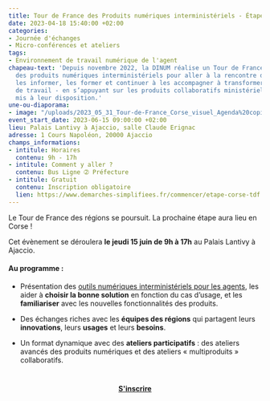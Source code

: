 ```yaml
---
title: Tour de France des Produits numériques interministériels - Étape en Corse
date: 2023-04-18 15:40:00 +02:00
categories:
- Journée d'échanges
- Micro-conférences et ateliers
tags:
- Environnement de travail numérique de l'agent
chapeau-text: 'Depuis novembre 2022, la DINUM réalise un Tour de France des régions
  des produits numériques interministériels pour aller à la rencontre des agents :
  les informer, les former et continuer à les accompagner à transformer les méthodes
  de travail - en s’appuyant sur les produits collaboratifs ministériels et interministériels
  mis à leur disposition.'
une-ou-diaporama:
- image: "/uploads/2023_05_31_Tour-de-France_Corse_visuel_Agenda%20copie.jpg"
event_start_date: 2023-06-15 09:00:00 +02:00
lieu: Palais Lantivy à Ajaccio, salle Claude Erignac
adresse: 1 Cours Napoléon, 20000 Ajaccio
champs_informations:
- intitule: Horaires
  contenu: 9h - 17h
- intitule: Comment y aller ?
  contenu: Bus Ligne ➁ Préfecture
- intitule: Gratuit
  contenu: Inscription obligatoire
  lien: https://www.demarches-simplifiees.fr/commencer/etape-corse-tdf
---
```


Le Tour de France des régions se poursuit. La prochaine étape aura lieu en Corse !

Cet évènement se déroulera **le jeudi 15 juin de 9h à 17h** au Palais Lantivy à Ajaccio.

#### Au programme :

* Présentation des [outils numériques interministériels pour les agents](https://www.numerique.gouv.fr/outils-agents/), les aider à **choisir la bonne solution** en fonction du cas d’usage, et les **familiariser** avec les nouvelles fonctionnalités des produits.

* Des échanges riches avec les **équipes des régions** qui partagent leurs **innovations**, leurs **usages** et leurs **besoins**.

* Un format dynamique avec des **ateliers participatifs** : des ateliers avancés des produits numériques et des ateliers « multiproduits » collaboratifs.

<div align="center" style="margin-bottom: 15px; margin-top: 40px"><a href="https://www.demarches-simplifiees.fr/commencer/etape-corse-tdf" class="button" title="S'inscrire - Lien externe"><b>S'inscrire</b></a></div>
